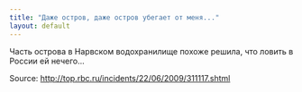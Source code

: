 ```yaml
---
title: "Даже остров, даже остров убегает от меня..."
layout: default 
---
```

Часть острова в Нарвском водохранилище похоже решила, что ловить в России ей нечего...

Source: <http://top.rbc.ru/incidents/22/06/2009/311117.shtml>
